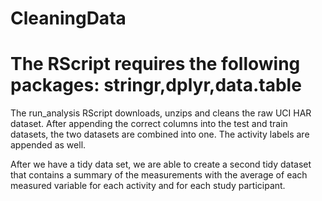 CleaningData
============

# The RScript requires the following packages: stringr,dplyr,data.table

The run_analysis RScript downloads, unzips and cleans the raw UCI HAR dataset. After appending the correct columns into the test and train datasets, the two datasets are combined into one. The activity labels are appended as well. 

After we have a tidy data set, we are able to create a second tidy dataset that contains a summary of the measurements with the average of each measured variable for each activity and for each study participant.
